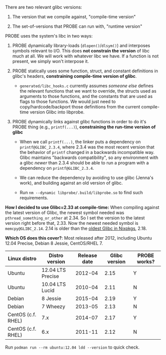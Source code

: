 There are two relevant glibc versions:

1. The version that we compile against, "compile-time version"

2. The set-of-versions that PROBE can run with, "runtime version"

PROBE uses the system's libc in two ways:

1. PROBE dynamically library-loads (`dlopen()`/`dlsym()`) and interposes symbols relevant to I/O. This does **not constrain the version** of libc much at all. We will work with whatever libc we have. If a function is not present, we simply won't interpose it.

2. PROBE statically uses some function, struct, and constant definitions in glibc's headers, **constraining compile-time version of glibc**.

   - `generated/libc_hooks.c` currently assumes _someone else_ defines the relevant functions that we want to override, the structs used as arguments to those functions, and the constants that are used as flags to those functions. We would just need to copy/hardcode/backport those definitions from the current compile-time version Glibc into libprobe.

2. PROBE dynamically links against glibc functions in order to do it's PROBE thing (e.g., `printf(...)`), **constraining the run-time version of glibc**

   - When we call `printf(...)`, the linker puts a dependency on `printf@GLIBC_2.3.4`, where 2.3.4 was the most recent version that the behavior of `printf` changed in a backwards incompatible way. Glibc maintains "backwards compatibility", so any environment with a glibc _newer_ than 2.3.4 should be able to run a program with a dependency on `printf@GLIBC_2.3.4`.

   - We can reduce the dependency by avoiding to use glibc (Jenna's work), and building against an old version of glibc.

   - Run `nm --dynamic libprobe/.build/libprobe.so` to find such requirements. 

**How I decided to use Glibc=2.33 at compile-time:** When compiling against the latest version of Glibc, the newest symbol needed was `pthread_something_or_other` at 2.34. So I set the version to the latest version right before that, 2.33. Now the newest needed symbol is `memcpy@GLIBC_2.14`. 2.14 is older than the [oldest Glibc in Nixpkgs](https://lazamar.co.uk/nix-versions/?channel=nixos-unstable&package=glibc), 2.18.


**Which OS does this cover?**: Most released after 2012, including Ubuntu 12.04 Precise, Debian 8 Jessie, CentOS/RHEL 7.

| Linux distro       | Distro version    | Release date | Glibc version | PROBE works? |
|--------------------|-------------------|--------------|---------------|--------------|
| Ubuntu             | 12.04 LTS Precise | 2012-04      | 2.15          | Y            |
| Ubuntu             | 10.04 LTS Lucid   | 2010-04      | 2.11          | N            |
| Debian             | 8 Jessie          | 2015-04      | 2.19          | Y            |
| Debian             | 7 Wheezy          | 2013-05      | 2.13          | N            |
| CentOS (c.f. RHEL) | 7.x               | 2014-07      | 2.17          | Y            |
| CentOS (c.f. RHEL) | 6.x               | 2011-11      | 2.12          | N            |

Run `podman run --rm ubuntu:12.04 ldd --version` to quick check.
